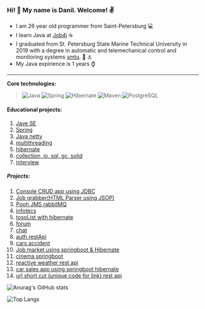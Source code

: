 ### Hi! 👋 My name is Danil. Welcome! :v:

* I am 26 year old programmer from Saint-Petersburg :computer:
* I learn Java at [Job4j](https://job4j.ru/) :coffee:
* I graduated from St. Petersburg State Marine Technical University in 2019 with a degree in automatic and telemechanical control and monitoring systems [smtu](https://www.smtu.ru/). :office: :anchor:
* My Java expirience is 1 years :watch:

-----------
<b>Core technologies:</b>
>![Java](https://img.shields.io/badge/Java-%3E%3D%208-orange) 
![Spring](https://img.shields.io/badge/Spring-%3E%3D%205.0-green)
![Hibernate](https://img.shields.io/badge/Hibernate-%3E%3D%205.0-yellow)
![Maven](https://img.shields.io/badge/Maven-3-red)
![PostgreSQL](https://img.shields.io/badge/PostgreSQL-%3E%3D%207-blue)

#### Educational projects:
1. [Jave SE](https://github.com/nikisha-script/job4j_elementary)
2. [Spring](https://github.com/nikisha-script/java.example.spring.product)
3. [Java netty](https://github.com/nikisha-script/simple-storage-network)
4. [multithreading](https://github.com/nikisha-script/job4j_threads)
5. [hibernate](https://github.com/nikisha-script/job4j_hibernate)
6. [collection, io, sql, gc, solid](https://github.com/nikisha-script/job4j_design)
7. [interview](https://github.com/nikisha-script/job4j_questions)

##### Projects:
1. [Console CRUD app using JDBC](https://github.com/nikisha-script/tracker)
2. [Job grabber(HTML Parser using JSOP)](https://github.com/nikisha-script/job4j_grabber)
3. [Pooh JMS rabbitMQ](https://github.com/nikisha-script/job4j_pooh)
4. [infotecs](https://github.com/nikisha-script/infotecs)
5. [tosoList with hibernate](https://github.com/nikisha-script/job4j_todo)
6. [forum](https://github.com/nikisha-script/job4j_forum)
7. [chat](https://github.com/nikisha-script/job4j_chat)
8. [auth restApi](https://github.com/nikisha-script/job4j_auth)
9. [cars accident](https://github.com/nikisha-script/job4j_accidents)
10. [Job market using springboot & Hibernate](https://github.com/nikisha-script/job4j_dreamjob)
11. [cinema springboot](https://github.com/nikisha-script/job4j_cinema)
12. [reactive weather rest api](https://github.com/nikisha-script/weather_reactive)
13. [car sales app using springboot hibernate](https://github.com/nikisha-script/job4j_cars)
14. [url short cut (unique code for link) rest api](https://github.com/nikisha-script/job4j_url_short_cut)


![Anurag's GitHub stats](https://github-readme-stats.vercel.app/api?username=nikisha-script&show_icons=true&hide=stars,prs,issues&theme=radical)

![Top Langs](https://github-readme-stats.vercel.app/api/top-langs/?username=nikisha-script&layout=compact&theme=radical)

<!--
**nikisha-scipt/nikisha-scipt** is a ✨ _special_ ✨ repository because its `README.md` (this file) appears on your GitHub profile.

Here are some ideas to get you started:

- 🔭 I’m currently working on ...
- 🌱 I’m currently learning ...
- 👯 I’m looking to collaborate on ...
- 🤔 I’m looking for help with ...
- 💬 Ask me about ...
- 📫 How to reach me: ...
- 😄 Pronouns: ...
- ⚡ Fun fact: ...
-->
